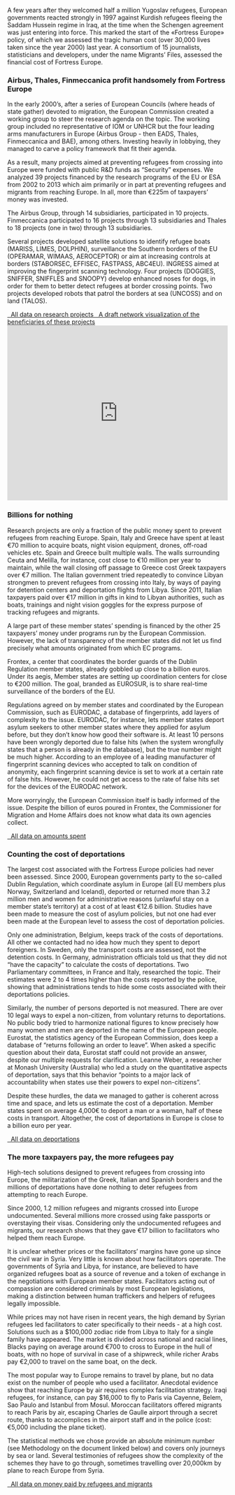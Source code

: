 A few years after they welcomed half a million Yugoslav refugees, European governments reacted strongly in 1997 against Kurdish refugees fleeing the Saddam Hussein regime in Iraq, at the time when the Schengen agreement was just entering into force. This marked the start of the «Fortress Europe» policy, of which we assessed the tragic human cost (over 30,000 lives taken since the year 2000) last year. A consortium of 15 journalists, statisticians and developers, under the name Migrants’ Files, assessed the financial cost of Fortress Europe.

### Airbus, Thales, Finmeccanica profit handsomely from Fortress Europe

In the early 2000’s, after a series of European Councils (where heads of state gather) devoted to migration, the European Commission created a working group to steer the research agenda on the topic. The working group included no representative of IOM or UNHCR but the four leading arms manufacturers in Europe (Airbus Group - then EADS, Thales, Finmeccanica and BAE), among others. Investing heavily in lobbying, they managed to carve a policy framework that fit their agenda.

As a result, many projects aimed at preventing refugees from crossing into Europe were funded with public R&D funds as “Security” expenses. We analyzed 39 projects financed by the research programs of the EU or ESA from 2002 to 2013 which aim primarily or in part at preventing refugees and migrants from reaching Europe. In all, more than €225m of taxpayers’ money was invested.

The Airbus Group, through 14 subsidiaries, participated in 10 projects. Finmeccanica participated to 16 projects through 13 subsidiaries and Thales to 18 projects (one in two) through 13 subsidiaries. 

Several projects developed satellite solutions to identify refugee boats (MARISS, LIMES, DOLPHIN), surveillance the Southern borders of the EU (OPERAMAR, WIMAAS, AEROCEPTOR) or aim at increasing controls at borders (STABORSEC, EFFISEC, FASTPASS, ABC4EU). INGRESS aimed at improving the fingerprint scanning technology. Four projects (DOGGIES, SNIFFER, SNIFFLES and SNOOPY) develop enhanced noses for dogs, in order for them to better detect refugees at border crossing points. Two projects developed robots that patrol the borders at sea (UNCOSS) and on land (TALOS).

<a class="btn btn-doc btn-md" href="https://docs.google.com/spreadsheets/d/1OJJIVeSdmzNBUi6aBJIdVtHzv4-opnBewGpVBxJXRgw/edit#gid=6441497" target="_blank">
  <i class="fa fa-fw fa-table"></i>&nbsp;
  All data on research projects
</a>

<a class="btn btn-doc btn-md" href="https://kumu.io/embed/4ee2bc6525a93ec48417f325f5483611" target="_blank">
  <i class="fa fa-fw fa-share-alt"></i>&nbsp;
  A draft network visualization of the beneficiaries of these projects
</a>

<iframe src="https://kumu.io/embed/784f8a4446b2973ec3931acc715fcd1c" style="width: 100%; height: 400px"
scrolling="no" frameborder="0">
</iframe>


### Billions for nothing

Research projects are only a fraction of the public money spent to prevent refugees from reaching Europe. Spain, Italy and Greece have spent at least €70 million to acquire boats, night vision equipment, drones, off-road vehicles etc. Spain and Greece built multiple walls. The walls surrounding Ceuta and Melilla, for instance, cost close to €10 million per year to maintain, while the wall closing off passage to Greece cost Greek taxpayers over €7 million. The Italian government tried repeatedly to convince Libyan strongmen to prevent refugees from crossing into Italy, by ways of paying for detention centers and deportation flights from Libya. Since 2011, Italian taxpayers paid over €17 million in gifts in kind to Libyan authorities, such as boats, trainings and night vision goggles for the express purpose of tracking refugees and migrants.

A large part of these member states’ spending is financed by the other 25 taxpayers’ money under programs run by the European Commission. However, the lack of transparency of the member states did not let us find precisely what amounts originated from which EC programs.

Frontex, a center that coordinates the border guards of the Dublin Regulation member states, already gobbled up close to a billion euros. Under its aegis, Member states are setting up coordination centers for close to €200 million. The goal, branded as EUROSUR, is to share real-time surveillance of the borders of the EU.

Regulations agreed on by member states and coordinated by the European Commission, such as EURODAC, a database of fingerprints, add layers of complexity to the issue. EURODAC, for instance, lets member states deport asylum seekers to other member states where they applied for asylum before, but they don’t know how good their software is. At least 10 persons have been wrongly deported due to false hits (when the system wrongfully states that a person is already in the database), but the true number might be much higher. According to an employee of a leading manufacturer of fingerprint scanning devices who accepted to talk on condition of anonymity, each fingerprint scanning device is set to work at a certain rate of false hits. However, he could not get access to the rate of false hits set for the devices of the EURODAC network.

More worryingly, the European Commission itself is badly informed of the issue. Despite the billion of euros poured in Frontex, the Commissioner for Migration and Home Affairs does not know what data its own agencies collect.

<a class="btn btn-doc btn-md" href="https://docs.google.com/spreadsheets/d/1wC72sDmuN-mvwgMcSWhO-R3E-1wmSE19B_KiW7RBRSc/edit#gid=171341358" target="_blank">
  <i class="fa fa-fw fa-table"></i>&nbsp;
  All data on amounts spent
</a>

### Counting the cost of deportations

The largest cost associated with the Fortress Europe policies had never been assessed. Since 2000, European governments party to the so-called Dublin Regulation, which coordinate asylum in Europe (all EU members plus Norway, Switzerland and Iceland), deported or returned more than 3.2 million men and women for administrative reasons (unlawful stay on a member state’s territory) at a cost of at least €12.6 billion. Studies have been made to measure the cost of asylum policies, but not one had ever been made at the European level to assess the cost of deportation policies.

Only one administration, Belgium, keeps track of the costs of deportations. All other we contacted had no idea how much they spent to deport foreigners. In Sweden, only the transport costs are assessed, not the detention costs. In Germany, administration officials told us that they did not “have the capacity” to calculate the costs of deportations. Two Parliamentary committees, in France and Italy, researched the topic. Their estimates were 2 to 4 times higher than the costs reported by the police, showing that administrations tends to hide some costs associated with their deportations policies.

Similarly, the number of persons deported is not measured. There are over 10 legal ways to expel a non-citizen, from voluntary returns to deportations. No public body tried to harmonize national figures to know precisely how many women and men are deported in the name of the European people. Eurostat, the statistics agency of the European Commission, does keep a database of “returns following an order to leave”. When asked a specific question about their data, Eurostat staff could not provide an answer, despite our multiple requests for clarification. Leanne Weber, a researcher at Monash University (Australia) who led a study on the quantitative aspects of deportation, says that this behavior “points to a major lack of accountability when states use their powers to expel non-citizens”.

Despite these hurdles, the data we managed to gather is coherent across time and space, and lets us estimate the cost of a deportation. Member states spent on average 4,000€ to deport a man or a woman, half of these costs in transport. Altogether, the cost of deportations in Europe is close to a billion euro per year.

<a class="btn btn-doc btn-md" href="https://docs.google.com/spreadsheets/d/1rDThuJ1HVTsWWPEvauOIGuY0kd7h8fGkrxebmlMt7h4/edit#gid=0" target="_blank">
  <i class="fa fa-fw fa-table"></i>&nbsp;
  All data on deportations
</a>  

### The more taxpayers pay, the more refugees pay
High-tech solutions designed to prevent refugees from crossing into Europe, the militarization of the Greek, Italian and Spanish borders and the millions of deportations have done nothing to deter refugees from attempting to reach Europe.

Since 2000, 1.2 million refugees and migrants crossed into Europe undocumented. Several millions more crossed using fake passports or overstaying their visas. Considering only the undocumented refugees and migrants, our research shows that they gave €17 billion to facilitators who helped them reach Europe.

It is unclear whether prices or the facilitators’ margins have gone up since the civil war in Syria. Very little is known about how facilitators operate. The governments of Syria and Libya, for instance, are believed to have organized refugees boat as a source of revenue and a token of exchange in the negotiations with European member states. Facilitators acting out of compassion are considered criminals by most European legislations, making a distinction between human traffickers and helpers of refugees legally impossible.

While prices may not have risen in recent years, the high demand by Syrian refugees led facilitators to cater specifically to their needs - at a high cost. Solutions such as a $100,000 zodiac ride from Libya to Italy for a single family have appeared. The market is divided across national and racial lines, Blacks paying on average around €700 to cross to Europe in the hull of boats, with no hope of survival in case of a shipwreck, while richer Arabs pay €2,000 to travel on the same boat, on the deck.

The most popular way to Europe remains to travel by plane, but no data exist on the number of people who used a facilitator. Anecdotal evidence show that reaching Europe by air requires complex facilitation strategy. Iraqi refugees, for instance, can pay $16,000 to fly to Paris via Cayenne, Belem, Sao Paulo and Istanbul from Mosul. Moroccan facilitators offered migrants to reach Paris by air, escaping Charles de Gaulle airport through a secret route, thanks to accomplices in the airport staff and in the police (cost: €5,000 including the plane ticket).

The statistical methods we chose provide an absolute minimum number (see Methodology on the document linked below) and covers only journeys by sea or land. Several testimonies of refugees show the complexity of the schemes they have to go through, sometimes travelling over 20,000km by plane to reach Europe from Syria.

<a class="btn btn-doc btn-md" href="https://docs.google.com/spreadsheets/d/1cynO8lp6crS4p9kJZUqYUigEB15F2cAwGm7aD9cwoZU/edit#gid=779131653" target="_blank">
  <i class="fa fa-fw fa-table"></i>&nbsp;
  All data on money paid by refugees and migrants
</a>
